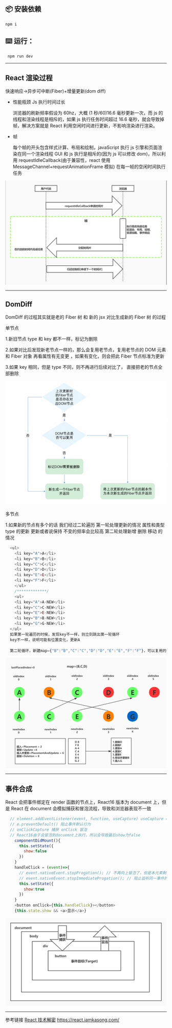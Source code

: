 <!--
 * @Author: cc
 * @LastEditTime: 2022-08-06 20:21:45
-->

## 📦 安装依赖

```shell
npm i
```

## ⌨️ 运行：

```shell
 npm run dev
```

---

## React 渲染过程

快速响应->异步可中断(Fiber)+增量更新(dom diff)

- 性能瓶颈 Js 执行时间过长

  浏览器的刷新频率假设为 60hz，大概 (1 秒/60)16.6 毫秒更新一次，而 js 的线程和渲染线程是相斥的，如果 js 执行任务时间超过 16.6 毫秒，就会导致掉帧，解决方案就是 React 利用空闲时间进行更新，不影响渲染进行渲染。

- 帧

  每个帧的开头包含样式计算、布局和绘制，javaScript 执行 js 引擎和页面渲染在同一个渲染线程 GUI 和 js 执行是相斥的(因为 js 可以修改 dom)，所以利用 requestIdleCallback(由于兼容性，react 使用 MessageChannel+requestAnimationFrame 模拟) 在每一帧的空闲时间执行任务

![avatar](./img/requestIdleback.png)

---

## DomDiff

DomDiff 的过程其实就是老的 Fiber 树 和 新的 jsx 对比生成新的 Fiber 树 的过程

单节点

1.新旧节点 type 和 key 都不一样，标记为删除

2.如果对比后发现新老节点一样的，那么会复用老节点，复用老节点的 DOM 元素和 Fiber 对象
再看属性有无变更 ，如果有变化，则会把此 Fiber 节点标准为更新

3.如果 key 相同，但是 type 不同，则不再进行后续对比了，
直接把老的节点全部删除

![avatar](./img/singleDomDiff.png)

多节点

1.如果新的节点有多个的话
我们经过二轮遍历
第一轮处理更新的情况 属性和类型 type 的更新 更新或者说保持 不变的频率会比较高
第二轮处理新增 删除 移动 的情况

```javaScript
  <ul>
    <li key="A">A</li>
    <li key="B">B</li>
    <li key="C">C</li>
    <li key="D">D</li>
    <li key="E">E</li>
    <li key="F">F</li>
    </ul>
    /*************/
    <ul>
    <li key="A">A-NEW</li>
    <li key="C">C-NEW</li>
    <li key="E">E-NEW</li>
    <li key="B">B-NEW</li>
    <li key="G">G-NEW</li>
  </ul>
  如果第一轮遍历的时候，发现key不一样，则立刻跳出第一轮循环
  key不一样，说明可能有位置变化，更新A

  第二轮循环，新建map={"B":"B","C":"C","D":"D","E":"E","F":"F"}，可以复用的节点标记为更新，从map中删除，然后map={"D":"D","F":"F"}，还没有被复用的fiber节点，等新的jsx数组遍历完之后，把map中的所有节点标记为删除，再更新，然后移动，记录第一轮的lastPlaceIndex，最小的oldIndex移动，最后插入新元素。
```

![avatar](./img/moreDomDiff.png)

---

## 事件合成

React 会把事件绑定在 render 函数的节点上，React16 版本为 document 上，但是 React 在 document 会模拟捕获和冒泡流程，导致和浏览器表现不一致

```javaScript
  // element.addEventListener(event, function, useCapture) useCapture === true ? '捕获' : '冒泡'，默认冒泡
  // e.preventDefault() 阻止事件默认行为
  // onClickCapture 捕获 onClick 冒泡
  // React16由于会冒泡到docuemnt上执行，所以会导致最后show为false
    componentDidMount(){
      this.setState({
        show:false
      })
    }
    handleClick = (event)=>{
      // event.nativeEvent.stopProgation(); // 不再向上冒泡了，但是本元素剩下的函数还会执行，也就是React16的话，依然会执行
      // event.nativeEvent.stopImmediateProgation(); // 阻止监听同一事件的其他事件监听器被调用，阻止后续事件代理到docuemnt上，可以解决React16合成事件的问题
      this.setState({
        show:true
      })
    }
    <button onClick={this.handleClick}></button>
    {this.state.show && <a>显示</a>}
```

![avatar](./img/eventBubble.png)

---

参考链接 [React 技术解密](https://react.iamkasong.com/) https://react.iamkasong.com/
